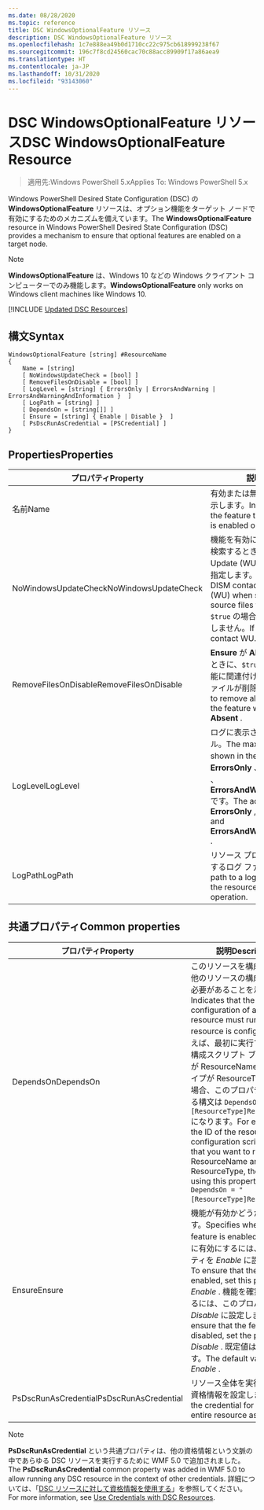 ```yaml
---
ms.date: 08/28/2020
ms.topic: reference
title: DSC WindowsOptionalFeature リソース
description: DSC WindowsOptionalFeature リソース
ms.openlocfilehash: 1c7e888ea49b0d1710cc22c975cb618999238f67
ms.sourcegitcommit: 196c7f8cd24560cac70c88acc89909f17a86aea9
ms.translationtype: HT
ms.contentlocale: ja-JP
ms.lasthandoff: 10/31/2020
ms.locfileid: "93143060"
---
```

# <a name="dsc-windowsoptionalfeature-resource"></a><span data-ttu-id="70317-103">DSC WindowsOptionalFeature リソース</span><span class="sxs-lookup"><span data-stu-id="70317-103">DSC WindowsOptionalFeature Resource</span></span>

> <span data-ttu-id="70317-104">適用先:Windows PowerShell 5.x</span><span class="sxs-lookup"><span data-stu-id="70317-104">Applies To: Windows PowerShell 5.x</span></span>

<span data-ttu-id="70317-105">Windows PowerShell Desired State Configuration (DSC) の **WindowsOptionalFeature** リソースは、オプション機能をターゲット ノードで有効にするためのメカニズムを備えています。</span><span class="sxs-lookup"><span data-stu-id="70317-105">The **WindowsOptionalFeature** resource in Windows PowerShell Desired State Configuration (DSC) provides a mechanism to ensure that optional features are enabled on a target node.</span></span>

> [!NOTE]
> <span data-ttu-id="70317-106">**WindowsOptionalFeature** は、Windows 10 などの Windows クライアント コンピューターでのみ機能します。</span><span class="sxs-lookup"><span data-stu-id="70317-106">**WindowsOptionalFeature** only works on Windows client machines like Windows 10.</span></span>

[!INCLUDE [Updated DSC Resources](../../../../../includes/dsc-resources.md)]

## <a name="syntax"></a><span data-ttu-id="70317-107">構文</span><span class="sxs-lookup"><span data-stu-id="70317-107">Syntax</span></span>

```Syntax
WindowsOptionalFeature [string] #ResourceName
{
    Name = [string]
    [ NoWindowsUpdateCheck = [bool] ]
    [ RemoveFilesOnDisable = [bool] ]
    [ LogLevel = [string] { ErrorsOnly | ErrorsAndWarning | ErrorsAndWarningAndInformation }  ]
    [ LogPath = [string] ]
    [ DependsOn = [string[]] ]
    [ Ensure = [string] { Enable | Disable }  ]
    [ PsDscRunAsCredential = [PSCredential] ]
}
```

## <a name="properties"></a><span data-ttu-id="70317-108">Properties</span><span class="sxs-lookup"><span data-stu-id="70317-108">Properties</span></span>

|<span data-ttu-id="70317-109">プロパティ</span><span class="sxs-lookup"><span data-stu-id="70317-109">Property</span></span> |<span data-ttu-id="70317-110">説明</span><span class="sxs-lookup"><span data-stu-id="70317-110">Description</span></span> |
|---|---|
|<span data-ttu-id="70317-111">名前</span><span class="sxs-lookup"><span data-stu-id="70317-111">Name</span></span> |<span data-ttu-id="70317-112">有効または無効にする機能の名前を示します。</span><span class="sxs-lookup"><span data-stu-id="70317-112">Indicates the name of the feature that you want to ensure is enabled or disabled.</span></span> |
|<span data-ttu-id="70317-113">NoWindowsUpdateCheck</span><span class="sxs-lookup"><span data-stu-id="70317-113">NoWindowsUpdateCheck</span></span> |<span data-ttu-id="70317-114">機能を有効にするソース ファイルを検索するとき、DISM が Windows Update (WU) を確認するかどうかを指定します。</span><span class="sxs-lookup"><span data-stu-id="70317-114">Specifies whether DISM contacts Windows Update (WU) when searching for the source files to enable a feature.</span></span> <span data-ttu-id="70317-115">`$true` の場合、DISM は WU に接続しません。</span><span class="sxs-lookup"><span data-stu-id="70317-115">If `$true`, DISM does not contact WU.</span></span> |
|<span data-ttu-id="70317-116">RemoveFilesOnDisable</span><span class="sxs-lookup"><span data-stu-id="70317-116">RemoveFilesOnDisable</span></span> |<span data-ttu-id="70317-117">**Ensure** が **Absent** に設定されているときに、`$true` に設定すると、その機能に関連付けられているすべてのファイルが削除されます。</span><span class="sxs-lookup"><span data-stu-id="70317-117">Set to `$true` to remove all files associated with the feature when **Ensure** is set to **Absent** .</span></span> |
|<span data-ttu-id="70317-118">LogLevel</span><span class="sxs-lookup"><span data-stu-id="70317-118">LogLevel</span></span> |<span data-ttu-id="70317-119">ログに表示される最大の出力レベル。</span><span class="sxs-lookup"><span data-stu-id="70317-119">The maximum output level shown in the logs.</span></span> <span data-ttu-id="70317-120">有効な値は **ErrorsOnly** 、 **ErrorsAndWarning** 、 **ErrorsAndWarningAndInformation** です。</span><span class="sxs-lookup"><span data-stu-id="70317-120">The accepted values are: **ErrorsOnly** , **ErrorsAndWarning** , and **ErrorsAndWarningAndInformation** .</span></span> |
|<span data-ttu-id="70317-121">LogPath</span><span class="sxs-lookup"><span data-stu-id="70317-121">LogPath</span></span> |<span data-ttu-id="70317-122">リソース プロバイダーの操作を記録するログ ファイルへのパス。</span><span class="sxs-lookup"><span data-stu-id="70317-122">The path to a log file where you want the resource provider to log the operation.</span></span> |

## <a name="common-properties"></a><span data-ttu-id="70317-123">共通プロパティ</span><span class="sxs-lookup"><span data-stu-id="70317-123">Common properties</span></span>

|<span data-ttu-id="70317-124">プロパティ</span><span class="sxs-lookup"><span data-stu-id="70317-124">Property</span></span> |<span data-ttu-id="70317-125">説明</span><span class="sxs-lookup"><span data-stu-id="70317-125">Description</span></span> |
|---|---|
|<span data-ttu-id="70317-126">DependsOn</span><span class="sxs-lookup"><span data-stu-id="70317-126">DependsOn</span></span> |<span data-ttu-id="70317-127">このリソースを構成する前に、他のリソースの構成を実行する必要があることを示します。</span><span class="sxs-lookup"><span data-stu-id="70317-127">Indicates that the configuration of another resource must run before this resource is configured.</span></span> <span data-ttu-id="70317-128">たとえば、最初に実行するリソース構成スクリプト ブロックの ID が ResourceName で、そのタイプが ResourceType である場合、このプロパティを使用する構文は `DependsOn = "[ResourceType]ResourceName"` になります。</span><span class="sxs-lookup"><span data-stu-id="70317-128">For example, if the ID of the resource configuration script block that you want to run first is ResourceName and its type is ResourceType, the syntax for using this property is `DependsOn = "[ResourceType]ResourceName"`.</span></span> |
|<span data-ttu-id="70317-129">Ensure</span><span class="sxs-lookup"><span data-stu-id="70317-129">Ensure</span></span> |<span data-ttu-id="70317-130">機能が有効かどうかを指定します。</span><span class="sxs-lookup"><span data-stu-id="70317-130">Specifies whether the feature is enabled.</span></span> <span data-ttu-id="70317-131">機能を確実に有効にするには、このプロパティを _Enable_ に設定します。</span><span class="sxs-lookup"><span data-stu-id="70317-131">To ensure that the feature is enabled, set this property to _Enable_ .</span></span> <span data-ttu-id="70317-132">機能を確実に無効にするには、このプロパティを _Disable_ に設定します。</span><span class="sxs-lookup"><span data-stu-id="70317-132">To ensure that the feature is disabled, set the property to _Disable_ .</span></span> <span data-ttu-id="70317-133">既定値は _Enable_ です。</span><span class="sxs-lookup"><span data-stu-id="70317-133">The default value is _Enable_ .</span></span> |
|<span data-ttu-id="70317-134">PsDscRunAsCredential</span><span class="sxs-lookup"><span data-stu-id="70317-134">PsDscRunAsCredential</span></span> |<span data-ttu-id="70317-135">リソース全体を実行するための資格情報を設定します。</span><span class="sxs-lookup"><span data-stu-id="70317-135">Sets the credential for running the entire resource as.</span></span> |

> [!NOTE]
> <span data-ttu-id="70317-136">**PsDscRunAsCredential** という共通プロパティは、他の資格情報という文脈の中であらゆる DSC リソースを実行するために WMF 5.0 で追加されました。</span><span class="sxs-lookup"><span data-stu-id="70317-136">The **PsDscRunAsCredential** common property was added in WMF 5.0 to allow running any DSC resource in the context of other credentials.</span></span> <span data-ttu-id="70317-137">詳細については、「[DSC リソースに対して資格情報を使用する](../../../configurations/runasuser.md)」を参照してください。</span><span class="sxs-lookup"><span data-stu-id="70317-137">For more information, see [Use Credentials with DSC Resources](../../../configurations/runasuser.md).</span></span>

